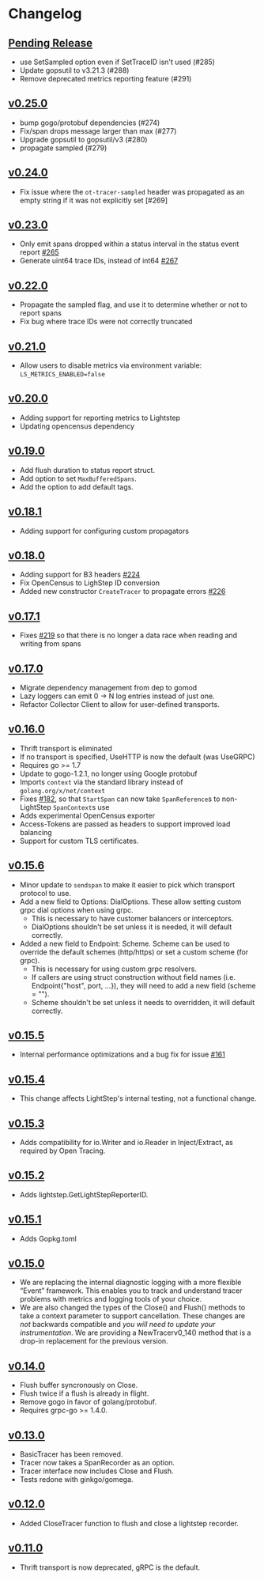 # Changelog

## [Pending Release](https://github.com/lightstep/lightstep-tracer-go/compare/v0.25.0...HEAD)
* use SetSampled option even if SetTraceID isn't used (#285)
* Update gopsutil to v3.21.3 (#288)
* Remove deprecated metrics reporting feature (#291)

## [v0.25.0](https://github.com/lightstep/lightstep-tracer-go/compare/v0.24.0...v0.25.0)
* bump gogo/protobuf dependencies (#274)
* Fix/span drops message larger than max (#277)
* Upgrade gopsutil to gopsutil/v3 (#280)
* propagate sampled (#279)

## [v0.24.0](https://github.com/lightstep/lightstep-tracer-go/compare/v0.23.0...v0.24.0)
* Fix issue where the `ot-tracer-sampled` header was propagated as an empty string if it was not explicitly set [#269]
## [v0.23.0](https://github.com/lightstep/lightstep-tracer-go/compare/v0.22.0...v0.23.0)
* Only emit spans dropped within a status interval in the status event report [#265](https://github.com/lightstep/lightstep-tracer-go/pull/265)
* Generate uint64 trace IDs, instead of int64 [#267](https://github.com/lightstep/lightstep-tracer-go/pull/267)

## [v0.22.0](https://github.com/lightstep/lightstep-tracer-go/compare/v0.21.0...v0.22.0)
* Propagate the sampled flag, and use it to determine whether or not to report spans
* Fix bug where trace IDs were not correctly truncated

## [v0.21.0](https://github.com/lightstep/lightstep-tracer-go/compare/v0.20.0...v0.21.0)
* Allow users to disable metrics via environment variable: `LS_METRICS_ENABLED=false`

## [v0.20.0](https://github.com/lightstep/lightstep-tracer-go/compare/v0.19.0...v0.20.0)
* Adding support for reporting metrics to Lightstep
* Updating opencensus dependency

## [v0.19.0](https://github.com/lightstep/lightstep-tracer-go/compare/v0.18.1...v0.19.0)
* Add flush duration to status report struct.
* Add option to set `MaxBufferedSpans`.
* Add the option to add default tags.

## [v0.18.1](https://github.com/lightstep/lightstep-tracer-go/compare/v0.18.0...v0.18.1)
* Adding support for configuring custom propagators

## [v0.18.0](https://github.com/lightstep/lightstep-tracer-go/compare/v0.17.1...v0.18.0)
* Adding support for B3 headers [#224](https://github.com/lightstep/lightstep-tracer-go/issues/224)
* Fix OpenCensus to LighStep ID conversion
* Added new constructor `CreateTracer` to propagate errors [#226](https://github.com/lightstep/lightstep-tracer-go/issues/226)

## [v0.17.1](https://github.com/lightstep/lightstep-tracer-go/compare/v0.17.0...v0.17.1)
* Fixes [#219](https://github.com/lightstep/lightstep-tracer-go/issues/219) so that there is no longer a data race when reading and writing from spans

## [v0.17.0](https://github.com/lightstep/lightstep-tracer-go/compare/v0.16.0...v0.17.0)
* Migrate dependency management from dep to gomod
* Lazy loggers can emit 0 -> N log entries instead of just one.
* Refactor Collector Client to allow for user-defined transports.

## [v0.16.0](https://github.com/lightstep/lightstep-tracer-go/compare/v0.15.6...v0.16.0)
* Thrift transport is eliminated
* If no transport is specified, UseHTTP is now the default (was UseGRPC)
* Requires go >= 1.7
* Update to gogo-1.2.1, no longer using Google protobuf
* Imports `context` via the standard library instead of `golang.org/x/net/context`
* Fixes [#182](https://github.com/lightstep/lightstep-tracer-go/issues/182), so that `StartSpan` can now take `SpanReference`s to non-LightStep `SpanContext`s use
* Adds experimental OpenCensus exporter
* Access-Tokens are passed as headers to support improved load balancing
* Support for custom TLS certificates.

## [v0.15.6](https://github.com/lightstep/lightstep-tracer-go/compare/v0.15.5...v0.15.6)

* Minor update to `sendspan` to make it easier to pick which transport protocol to use.
* Add a new field to Options: DialOptions. These allow setting custom grpc dial options when using grpc.
  * This is necessary to have customer balancers or interceptors.
  * DialOptions shouldn't be set unless it is needed, it will default correctly.
* Added a new field to Endpoint: Scheme. Scheme can be used to override the default schemes (http/https) or set a custom scheme (for grpc).
  * This is necessary for using custom grpc resolvers.
  * If callers are using struct construction without field names (i.e. Endpoint{"host", port, ...}), they will need to add a new field (scheme = "").
  * Scheme shouldn't be set unless it needs to overridden, it will default correctly.

## [v0.15.5](https://github.com/lightstep/lightstep-tracer-go/compare/v0.15.4...v0.15.5)
* Internal performance optimizations and a bug fix for issue [#161](https://github.com/lightstep/lightstep-tracer-go/issues/161)

## [v0.15.4](https://github.com/lightstep/lightstep-tracer-go/compare/v0.15.3...v0.15.4)
* This change affects LightStep's internal testing, not a functional change.

## [v0.15.3](https://github.com/lightstep/lightstep-tracer-go/compare/v0.15.2...v0.15.3)
* Adds compatibility for io.Writer and io.Reader in Inject/Extract, as required by Open Tracing.

## [v0.15.2](https://github.com/lightstep/lightstep-tracer-go/compare/v0.15.1...v0.15.2)
* Adds lightstep.GetLightStepReporterID.

## [v0.15.1](https://github.com/lightstep/lightstep-tracer-go/compare/v0.15.0...v0.15.1)
* Adds Gopkg.toml

## [v0.15.0](https://github.com/lightstep/lightstep-tracer-go/compare/v0.14.0...v0.15.0)
* We are replacing the internal diagnostic logging with a more flexible “Event” framework. This enables you to track and understand tracer problems with metrics and logging tools of your choice.
* We are also changed the types of the Close() and Flush() methods to take a context parameter to support cancellation. These changes are *not* backwards compatible and *you will need to update your instrumentation*. We are providing a NewTracerv0_14() method that is a drop-in replacement for the previous version.

## [v0.14.0](https://github.com/lightstep/lightstep-tracer-go/compare/v0.13.0...v0.14.0)
* Flush buffer syncronously on Close.
* Flush twice if a flush is already in flight.
* Remove gogo in favor of golang/protobuf.
* Requires grpc-go >= 1.4.0.

## [v0.13.0](https://github.com/lightstep/lightstep-tracer-go/compare/v0.12.0...v0.13.0) 
* BasicTracer has been removed.
* Tracer now takes a SpanRecorder as an option.
* Tracer interface now includes Close and Flush.
* Tests redone with ginkgo/gomega.

## [v0.12.0](https://github.com/lightstep/lightstep-tracer-go/compare/v0.11.0...v0.12.0)
* Added CloseTracer function to flush and close a lightstep recorder.

## [v0.11.0](https://github.com/lightstep/lightstep-tracer-go/compare/v0.10.0...v0.11.0)
* Thrift transport is now deprecated, gRPC is the default.
